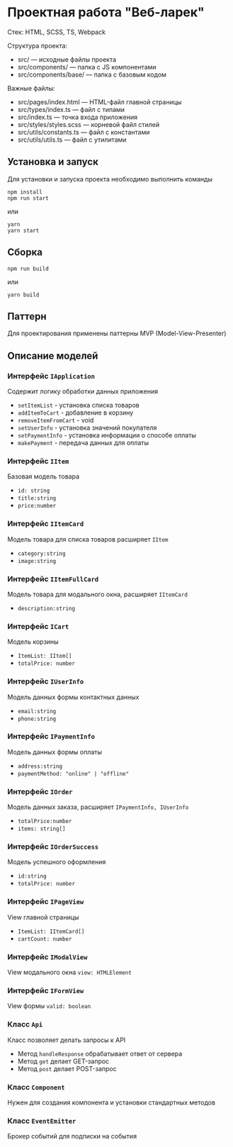# Проектная работа "Веб-ларек"

Стек: HTML, SCSS, TS, Webpack

Структура проекта:
- src/ — исходные файлы проекта
- src/components/ — папка с JS компонентами
- src/components/base/ — папка с базовым кодом

Важные файлы:
- src/pages/index.html — HTML-файл главной страницы
- src/types/index.ts — файл с типами
- src/index.ts — точка входа приложения
- src/styles/styles.scss — корневой файл стилей
- src/utils/constants.ts — файл с константами
- src/utils/utils.ts — файл с утилитами

## Установка и запуск
Для установки и запуска проекта необходимо выполнить команды

```
npm install
npm run start
```

или

```
yarn
yarn start
```
## Сборка

```
npm run build
```

или

```
yarn build
```
## Паттерн
Для проектирования применены паттерны MVP (Model-View-Presenter)
## Описание моделей
### Интерфейс  `IApplication`
Содержит логику обработки данных приложения

- `setItemList` - установка списка товаров
- `addItemToCart` - добавление в корзину
- `removeItemFromCart` - void
- `setUserInfo` - установка значений покупателя
- `setPaymentInfo` - установка информации о способе оплаты
- `makePayment` - передача данных для оплаты
### Интерфейс `IItem`
Базовая модель товара
- `id: string`
- `title:string`
- `price:number`
### Интерфейс `IItemCard`
Модель товара для списка товаров расширяет `IItem`
- `category:string`
- `image:string`
### Интерфейс `IItemFullCard`
Модель товара для модального окна, расширяет `IItemCard`
- `description:string`
### Интерфейс `ICart`
Модель корзины
- `ItemList: IItem[]`
- `totalPrice: number`
### Интерфейс `IUserInfo`
Модель данных формы контактных данных
- `email:string`
- `phone:string`
### Интерфейс `IPaymentInfo`
Модель данных формы оплаты
- `address:string`
- `paymentMethod: "online" | "offline"`
### Интерфейс `IOrder`
Модель данных заказа, расширяет `IPaymentInfo, IUserInfo`
- `totalPrice:number`
- `items: string[]`
### Интерфейс `IOrderSuccess`
Модель успешного оформления
- `id:string`
- `totalPrice: number`
### Интерфейс `IPageView`
View главной страницы
- `ItemList: IItemCard[]`
- `cartCount: number`
### Интерфейс `IModalView`
View модального окна
`view: HTMLElement`
### Интерфейс `IFormView`
View формы
`valid: boolean`
### Класс `Api`
Класс позволяет делать запросы к API
- Метод `handleResponse` обрабатывает ответ от сервера
- Метод `get` делает GET-запрос
- Метод `post` делает POST-запрос
### Класс `Component`
Нужен для создания компонента и установки стандартных методов
### Класс `EventEmitter`
Брокер событий для подписки на события


